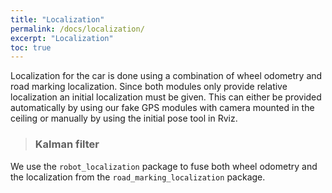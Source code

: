 ```yaml
---
title: "Localization"
permalink: /docs/localization/
excerpt: "Localization"
toc: true
---
```


Localization for the car is done using a combination of wheel odometry and road marking localization. Since both modules only provide relative localization an initial localization must be given. This can either be provided automatically by using our fake GPS modules with camera mounted in the ceiling or manually by using the initial pose tool in Rviz.

>### Kalman filter
We use the `robot_localization` package to fuse both wheel odometry and the localization from the `road_marking_localization` package.
